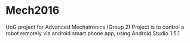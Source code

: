 # Mech2016
UoG project for Advanced Mechatronics (Group 2)
Project is to control a robot remotely via android smart phone app, using Android Studio 1.5.1
